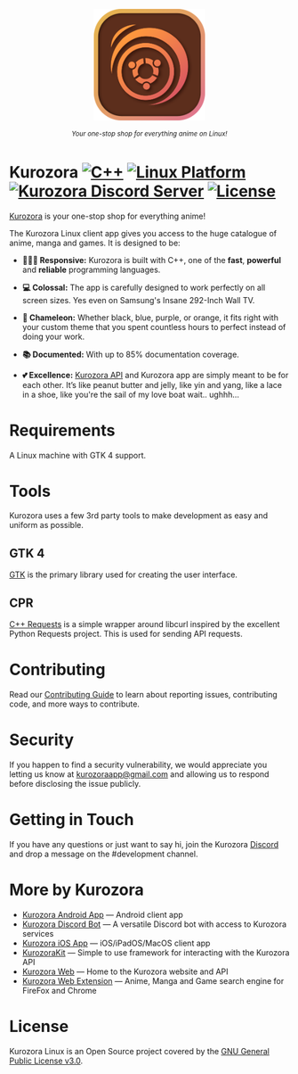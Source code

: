 <p></p>

<p align="center"><img src=".github/Assets/Kurozora.png" width="200px"></p>

<p align="center">
    <sup><em>Your one-stop shop for everything anime on Linux!</em></sup>
</p>

# Kurozora [![C++](https://img.shields.io/badge/C++-blue.svg?style=flat&logo=Cplusplus)](https://isocpp.org) [![Linux Platform](https://img.shields.io/badge/Linux-yellow?style=flat&logo=Linux&logoColor=black)](https://www.kernel.org) [![Kurozora Discord Server](https://img.shields.io/discord/449250093623934977?style=flat&label=&logo=Discord&logoColor=white&color=7289DA)](https://discord.gg/f3QFzGqsah) [![License](https://img.shields.io/badge/License-GPLv3-blue.svg?style=flat)](LICENSE)

[Kurozora](https://kurozora.app) is your one-stop shop for everything anime!

The Kurozora Linux client app gives you access to the huge catalogue of anime, manga and games. It is designed to be:

* **🏃🏻‍♂️ Responsive:** Kurozora is built with C++, one of the **fast**, **powerful** and **reliable** programming languages.

* **💻 Colossal:** The app is carefully designed to work perfectly on all screen sizes. Yes even on Samsung's Insane 292-Inch Wall TV.

* **🎨 Chameleon:** Whether black, blue, purple, or orange, it fits right with your custom theme that you spent countless hours to perfect instead of doing your work.

* **📚 Documented:** With up to 85% documentation coverage.

* **💕 Excellence:** [Kurozora API](https://github.com/kurozora/kurozora-web) and Kurozora app are simply meant to be for each other. It’s like peanut butter and jelly, like yin and yang, like a lace in a shoe, like you're the sail of my love boat wait.. ughhh…

# Requirements

A Linux machine with GTK 4 support.

# Tools

Kurozora uses a few 3rd party tools to make development as easy and uniform as possible.

##  GTK 4

[GTK](https://gtk.org) is the primary library used for creating the user interface.

## CPR

[C++ Requests](https://docs.libcpr.org) is a simple wrapper around libcurl inspired by the excellent Python Requests project. This is used for sending API requests.


# Contributing

Read our [Contributing Guide](CONTRIBUTING.md) to learn about reporting issues, contributing code, and more ways to contribute.

# Security

If you happen to find a security vulnerability, we would appreciate you letting us know at kurozoraapp@gmail.com and allowing us to respond before disclosing the issue publicly.

# Getting in Touch

If you have any questions or just want to say hi, join the Kurozora [Discord](https://discord.gg/f3QFzGqsah) and drop a message on the #development channel.

# More by Kurozora

- [Kurozora Android App](https://github.com/kurozora/kurozora-android) — Android client app
- [Kurozora Discord Bot](https://github.com/kurozora/kurozora-discord-bot) — A versatile Discord bot with access to Kurozora services
- [Kurozora iOS App](https://github.com/kurozora/kurozora-app) — iOS/iPadOS/MacOS client app
- [KurozoraKit](https://github.com/kurozora/KurozoraKit) — Simple to use framework for interacting with the Kurozora API
- [Kurozora Web](https://github.com/kurozora/kurozora-web) — Home to the Kurozora website and API
- [Kurozora Web Extension](https://github.com/Kurozora/kurozora-extension) — Anime, Manga and Game search engine for FireFox and Chrome

# License

Kurozora Linux is an Open Source project covered by the [GNU General Public License v3.0](LICENSE).